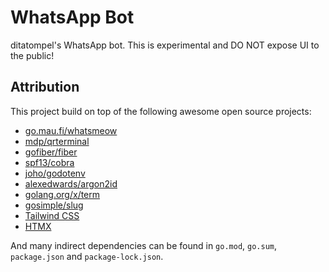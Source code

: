 # WhatsApp Bot

ditatompel's WhatsApp bot. This is experimental and DO NOT expose UI to the public!

## Attribution

This project build on top of the following awesome open source projects:

-   [go.mau.fi/whatsmeow](https://github.com/tulir/whatsmeow/)
-   [mdp/qrterminal](https://github.com/mdp/qrterminal)
-   [gofiber/fiber](https://github.com/gofiber/fiber)
-   [spf13/cobra](https://github.com/spf13/cobra)
-   [joho/godotenv](https://github.com/joho/godotenv)
-   [alexedwards/argon2id](https://github.com/alexedwards/argon2id)
-   [golang.org/x/term](https://pkg.go.dev/golang.org/x/term)
-   [gosimple/slug](https://github.com/gosimple/slug)
-   [Tailwind CSS](https://tailwindcss.com/)
-   [HTMX](https://htmx.org/)

And many indirect dependencies can be found in `go.mod`, `go.sum`, `package.json` and `package-lock.json`.
